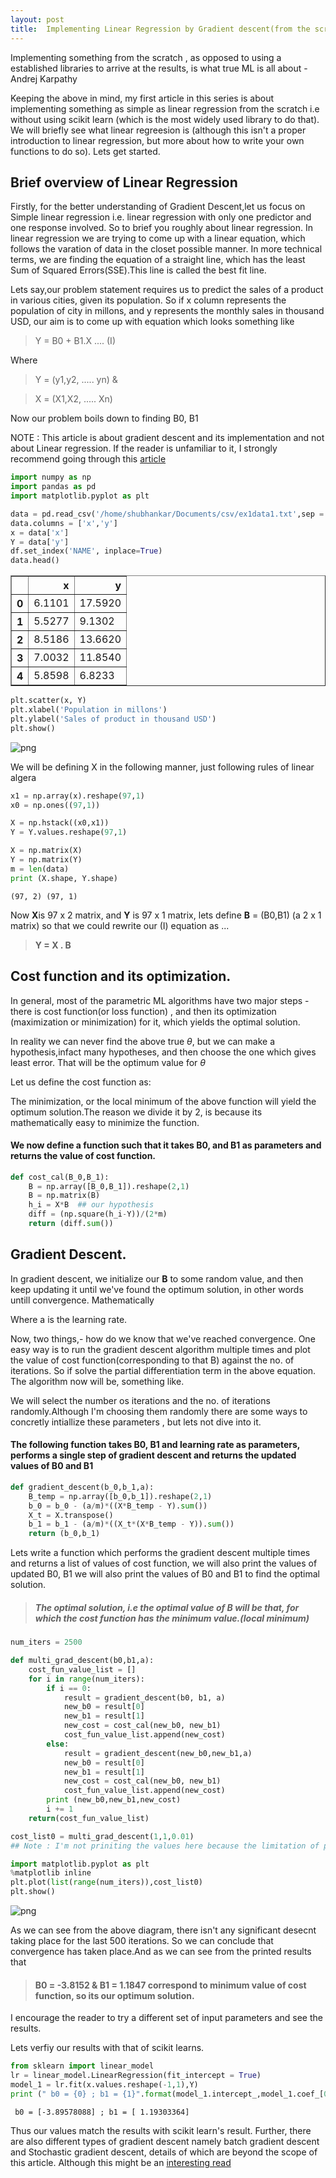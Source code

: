 ```yaml
---
layout: post
title:  Implementing Linear Regression by Gradient descent(from the scratch)
---
```

Implementing something from the scratch , as opposed to using a established libraries to arrive at the results, is what true ML is all about - Andrej Karpathy

Keeping the above in mind, my first article in this series is about implementing something as simple as linear regression from the scratch i.e without using scikit learn (which is the most widely used library to do that). We will briefly see what linear regreesion is (although this isn't a proper introduction to linear regression, but more about how to write your own functions to do so). Lets get started.

## Brief overview of Linear Regression

Firstly, for the better understanding of Gradient Descent,let us focus on Simple linear regression i.e. linear regression with only one predictor and one response involved. So to brief you roughly about linear regression. In linear regression we are trying to come up with a linear equation, which follows the varation of data in the closet possible manner. In more technical terms, we are finding the equation of a straight line, which has the least Sum of Squared Errors(SSE).This line is called the best fit line.

Lets say,our problem statement requires us to predict the sales of a product in various cities, given its population. So if x column represents the population of city in millons, and y represents the monthly sales in thousand USD, our aim is to come up with equation which looks something like

> Y = B0 + B1.X       .... (I)

Where

> Y = (y1,y2, ..... yn) &

> X = (X1,X2, ..... Xn)

Now our problem boils down to finding B0, B1

NOTE : This article is about gradient descent and its implementation and not about Linear regression. If the reader is unfamiliar to it, I strongly recommend going through this [article](https://www.analyticsvidhya.com/blog/2017/06/a-comprehensive-guide-for-linear-ridge-and-lasso-regression/)


```python
import numpy as np
import pandas as pd
import matplotlib.pyplot as plt
```


```python
data = pd.read_csv('/home/shubhankar/Documents/csv/ex1data1.txt',sep = ",",header = None)
data.columns = ['x','y']
x = data['x']
Y = data['y']
df.set_index('NAME', inplace=True)
data.head()
```




<div>
<table border="1" class="dataframe">
  <thead>
    <tr style="text-align: right;">
      <th></th>
      <th>x</th>
      <th>y</th>
    </tr>
  </thead>
  <tbody>
    <tr>
      <th>0</th>
      <td>6.1101</td>
      <td>17.5920</td>
    </tr>
    <tr>
      <th>1</th>
      <td>5.5277</td>
      <td>9.1302</td>
    </tr>
    <tr>
      <th>2</th>
      <td>8.5186</td>
      <td>13.6620</td>
    </tr>
    <tr>
      <th>3</th>
      <td>7.0032</td>
      <td>11.8540</td>
    </tr>
    <tr>
      <th>4</th>
      <td>5.8598</td>
      <td>6.8233</td>
    </tr>
  </tbody>
</table>
</div>




```python
plt.scatter(x, Y)
plt.xlabel('Population in millons')
plt.ylabel('Sales of product in thousand USD')
plt.show()
```


![png](output_3_0.png)


We will be defining X in the following manner, just following rules of linear algera


```python
x1 = np.array(x).reshape(97,1)
x0 = np.ones((97,1))
```


```python
X = np.hstack((x0,x1))
Y = Y.values.reshape(97,1)
```


```python
X = np.matrix(X)
Y = np.matrix(Y)
m = len(data)
print (X.shape, Y.shape)
```

    (97, 2) (97, 1)


Now **X**is 97 x 2 matrix, and **Y** is 97 x 1 matrix, lets define **B** = (B0,B1) (a 2 x 1 matrix) so that we could rewrite our (I)
equation as ...
> **Y = X . B**

## Cost function and its optimization.

  In general, most of the parametric ML algorithms have two major steps - there is cost function(or loss function) , and then its optimization (maximization or minimization) for it, which yields the optimal solution.
  
  In reality we can never find the above true $\theta$, but we can make a hypothesis,infact many hypotheses, and then choose the one which gives least error. That will be the optimum value for $\theta$

Let us define the cost function as:



The minimization, or the local minimum of the above function will yield the optimum solution.The reason we divide it by 2, is because its mathematically easy to minimize the function.

#### We now define a function such that it takes B0, and B1 as parameters and returns the value of cost function. 


```python
def cost_cal(B_0,B_1):
    B = np.array([B_0,B_1]).reshape(2,1)
    B = np.matrix(B)
    h_i = X*B  ## our hypothesis
    diff = (np.square(h_i-Y))/(2*m)
    return (diff.sum())
```

## Gradient Descent.

   In gradient descent, we initialize our **B** to some random value, and then keep updating it until we've found the optimum solution, in other words untill convergence.
   Mathematically 
   

Where a is the learning rate.

Now, two things,- how do we know that we've reached convergence. One easy way is to run the gradient descent algorithm multiple times and plot the value of cost function(corresponding to that B) against the no. of iterations. So if solve the partial differentiation term in the above equation. The algorithm now will be, something like. 

We will select the number os iterations and the no. of iterations randomly.Although I'm choosing them randomly there are some ways to concretly intiallize these parameters , but lets not dive into it.

#### The following function takes B0, B1 and learning rate  as parameters, performs a single step of gradient descent and returns the updated values of B0 and B1


```python
def gradient_descent(b_0,b_1,a):
    B_temp = np.array([b_0,b_1]).reshape(2,1)
    b_0 = b_0 - (a/m)*((X*B_temp - Y).sum())
    X_t = X.transpose()
    b_1 = b_1 - (a/m)*((X_t*(X*B_temp - Y)).sum())
    return (b_0,b_1)
```

Lets write a function which performs the gradient descent multiple times and returns a list of values of cost function, we will also print the values of updated B0, B1 we will also print the values of B0 and B1 to find the optimal solution.

>##### The optimal solution, i.e the optimal value of B will be that, for which the cost function has the minimum value.(local minimum)


```python
num_iters = 2500
```


```python
def multi_grad_descent(b0,b1,a):
    cost_fun_value_list = []
    for i in range(num_iters):
        if i == 0:
            result = gradient_descent(b0, b1, a)
            new_b0 = result[0]
            new_b1 = result[1]
            new_cost = cost_cal(new_b0, new_b1)
            cost_fun_value_list.append(new_cost)
        else:
            result = gradient_descent(new_b0,new_b1,a)
            new_b0 = result[0]
            new_b1 = result[1]
            new_cost = cost_cal(new_b0, new_b1)
            cost_fun_value_list.append(new_cost)
        print (new_b0,new_b1,new_cost)
        i += 1
    return(cost_fun_value_list)
```


```python
cost_list0 = multi_grad_descent(1,1,0.01)
## Note : I'm not priniting the values here because the limitation of printing 2500 values
```


```python
import matplotlib.pyplot as plt
%matplotlib inline
plt.plot(list(range(num_iters)),cost_list0)
plt.show()
```


![png](output_17_0.png)


As we can see from the above diagram, there isn't any significant desecnt taking place for the last 500 iterations.
So we can conclude that convergence has taken place.And as we can see from the printed results that 

> #### B0 = -3.8152 & B1 = 1.1847 correspond to minimum value of cost function, so its our optimum solution.

I encourage the reader to try a different set of input parameters and see the results.

Lets verfiy our results with that of scikit learns.


```python
from sklearn import linear_model
lr = linear_model.LinearRegression(fit_intercept = True)
model_1 = lr.fit(x.values.reshape(-1,1),Y)
print (" b0 = {0} ; b1 = {1}".format(model_1.intercept_,model_1.coef_[0]))
```

     b0 = [-3.89578088] ; b1 = [ 1.19303364]


Thus our values match the results with scikit learn's result. Further, there are also different types of gradient descent 
namely batch gradient descent and Stochastic gradient descent, details of which are beyond the scope of this article. 
Although this might be an [interesting read](https://stats.stackexchange.com/questions/49528/batch-gradient-descent-versus-stochastic-gradient-descent)


